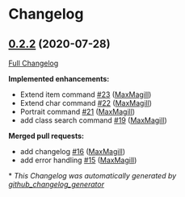 # Changelog

## [0.2.2](https://github.com/MaxMagill/Entrobot/tree/0.2.2) (2020-07-28)

[Full Changelog](https://github.com/MaxMagill/Entrobot/compare/0.2.0...0.2.2)

**Implemented enhancements:**

- Extend item command [\#23](https://github.com/MaxMagill/Entrobot/pull/23) ([MaxMagill](https://github.com/MaxMagill))
- Extend char command [\#22](https://github.com/MaxMagill/Entrobot/pull/22) ([MaxMagill](https://github.com/MaxMagill))
- Portrait command [\#21](https://github.com/MaxMagill/Entrobot/pull/21) ([MaxMagill](https://github.com/MaxMagill))
- add class search command [\#19](https://github.com/MaxMagill/Entrobot/pull/19) ([MaxMagill](https://github.com/MaxMagill))

**Merged pull requests:**

- add changelog [\#16](https://github.com/MaxMagill/Entrobot/pull/16) ([MaxMagill](https://github.com/MaxMagill))
- add error handling [\#15](https://github.com/MaxMagill/Entrobot/pull/15) ([MaxMagill](https://github.com/MaxMagill))



\* *This Changelog was automatically generated by [github_changelog_generator](https://github.com/github-changelog-generator/github-changelog-generator)*
